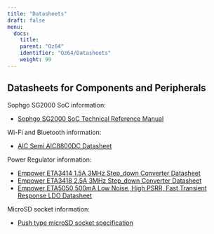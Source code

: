 ```yaml
---
title: "Datasheets"
draft: false
menu:
  docs:
    title:
    parent: "Oz64"
    identifier: "Oz64/Datasheets"
    weight: 99
---
```


## Datasheets for Components and Peripherals

Sophgo SG2000 SoC information:

* [Sophgo SG2000 SoC Technical Reference Manual](https://github.com/sophgo/sophgo-doc/releases/download/sg2000-trm-v1.0/sg2000_trm_en.pdf)

Wi-Fi and Bluetooth information:

* [AIC Semi AIC8800DC Datasheet](https://files.pine64.org/doc/datasheet/oz64/AIC8800DC%20Datasheet%20v1.0.pdf)

Power Regulator information:

* [Empower ETA3414 1.5A 3MHz Step_down Converter Datasheet](https://files.pine64.org/doc/datasheet/oz64/ETA3414_V1.6.pdf)
* [Empower ETA3418 2.5A 3MHz Step_down Converter Datasheet](https://files.pine64.org/doc/datasheet/oz64/ETA3418_V1.4.pdf)
* [Empower ETA5050 500mA Low Noise, High PSRR, Fast Transient Response LDO Datasheet](https://files.pine64.org/doc/datasheet/oz64/ETA5050_V2.4.pdf)

MicroSD socket information:

* [Push type microSD socket specification](https://files.pine64.org/doc/datasheet/ox64/TF%20PUSH%20type%20socket%20specification.pdf)
